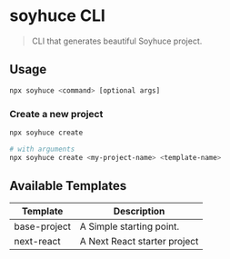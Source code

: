 # soyhuce CLI

> CLI that generates beautiful Soyhuce project.

## Usage

```bash
npx soyhuce <command> [optional args]
```

### Create a new project

```bash
npx soyhuce create

# with arguments
npx soyhuce create <my-project-name> <template-name>
```

## Available Templates

| Template     | Description                                                                                |
| ------------ | ------------------------------------------------------------------------------------------ |
| base-project | A Simple starting point.                                                                   |
| next-react   | A Next React starter project                                                               |
